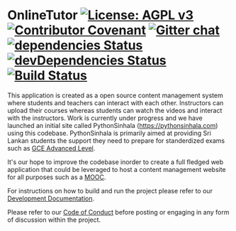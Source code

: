 # OnlineTutor [![License: AGPL v3](https://img.shields.io/badge/License-AGPL%20v3-blue.svg)](https://www.gnu.org/licenses/agpl-3.0) [![Contributor Covenant](https://img.shields.io/badge/Contributor%20Covenant-v1.4%20adopted-ff69b4.svg)](https://github.com/python-sinhala-education-society/OnlineTutor/blob/master/CODE_OF_CONDUCT.md)  [![Gitter chat](https://badges.gitter.im/gitterHQ/gitter.png)](https://gitter.im/Python-Sinhala-Education-Society/community) [![dependencies Status](https://david-dm.org/python-sinhala-education-society/OnlineTutor/status.svg)](https://david-dm.org/python-sinhala-education-society/OnlineTutor) [![devDependencies Status](https://david-dm.org/python-sinhala-education-society/OnlineTutor/dev-status.svg)](https://david-dm.org/python-sinhala-education-society/OnlineTutor?type=dev) [![Build Status](https://travis-ci.org/python-sinhala-education-society/OnlineTutor.svg?branch=master)](https://travis-ci.org/python-sinhala-education-society/OnlineTutor)

This application is created as a open source content management system where students and teachers can interact with each other. Instructors can upload their courses whereas students can watch the videos and interact with the instructors. Work is currently under progress and we have launched an initial site called PythonSinhala (https://pythonsinhala.com) using this codebase. PythonSinhala is primarily aimed at providing Sri Lankan students the support they need to prepare for standerdized exams such as [GCE Advanced Level](https://en.wikipedia.org/wiki/GCE_Advanced_Level_in_Sri_Lanka). 

It's our hope to improve the codebase inorder to create a full fledged web application that could be leveraged to host a content management website for all purposes such as a [MOOC](https://en.wikipedia.org/wiki/Massive_open_online_course). 

For instructions on how to build and run the project please refer to our [Development Documentation](https://github.com/python-sinhala-education-society/OnlineTutor/blob/master/DEVELOPER_DOCUMENTATION.md).

Please refer to our [Code of Conduct](https://github.com/python-sinhala-education-society/OnlineTutor/blob/master/CODE_OF_CONDUCT.md) before posting or engaging in any form of discussion within the project. 
